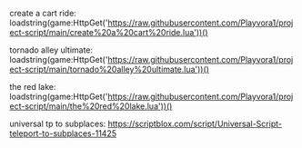 create a cart ride: loadstring(game:HttpGet('https://raw.githubusercontent.com/Playvora1/project-script/main/create%20a%20cart%20ride.lua'))()







tornado alley ultimate: loadstring(game:HttpGet('https://raw.githubusercontent.com/Playvora1/project-script/main/tornado%20alley%20ultimate.lua'))()















the red lake: loadstring(game:HttpGet('https://raw.githubusercontent.com/Playvora1/project-script/main/the%20red%20lake.lua'))()




universal tp to subplaces:
https://scriptblox.com/script/Universal-Script-teleport-to-subplaces-11425



